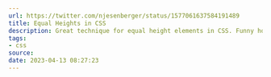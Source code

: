 ```yaml
---
url: https://twitter.com/njesenberger/status/1577061637584191489
title: Equal Heights in CSS
description: Great technique for equal height elements in CSS. Funny how some problems are eternal.
tags:
- css
source: 
date: 2023-04-13 08:27:23
---
```

